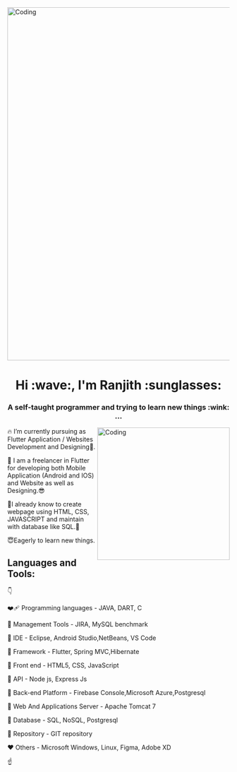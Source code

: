 <!-- ![MasterHead](https://media.tenor.com/2uyENRmiUt0AAAAC/coding.gif) -->
<img   width= "800" alt="Coding" src="https://media.tenor.com/2uyENRmiUt0AAAAC/coding.gif">
 <h1 align="center"><b>Hi :wave:, I'm Ranjith :sunglasses:</b></h1>
<h3 align="center">A self-taught programmer and trying to learn new things :wink: ...</h3>


<img align="right" alt="Coding" width="300" src="https://camo.githubusercontent.com/cae12fddd9d6982901d82580bdf321d81fb299141098ca1c2d4891870827bf17/68747470733a2f2f6d69726f2e6d656469756d2e636f6d2f6d61782f313336302f302a37513379765349765f7430696f4a2d5a2e676966">

:fire: I’m currently pursuing as Flutter Application / Websites Development  and Designing:iphone:.

:seedling: I am a freelancer in Flutter for developing both Mobile Application (Android and IOS) and Website as well as Designing.:sunglasses:

:deciduous_tree:I already know to create webpage using HTML, CSS, JAVASCRIPT and maintain with database like SQL.:blossom:

:innocent:Eagerly to learn new things.

## Languages and Tools:
:point_down:

:mending_heart: Programming languages - JAVA, DART, C

:orange_heart: Management Tools - JIRA, MySQL benchmark

:yellow_heart: IDE - Eclipse, Android Studio,NetBeans, VS Code

:green_heart: Framework - Flutter, Spring MVC,Hibernate

:purple_heart: Front end - HTML5, CSS, JavaScript

:orange_heart: API - Node js, Express Js

:blue_heart: Back-end Platform - Firebase Console,Microsoft Azure,Postgresql

:brown_heart: Web And Applications Server - Apache Tomcat 7

:black_heart: Database - SQL, NoSQL, Postgresql

:white_heart: Repository - GIT repository

:heart: Others - Microsoft Windows, Linux, Figma, Adobe XD

:point_up:
